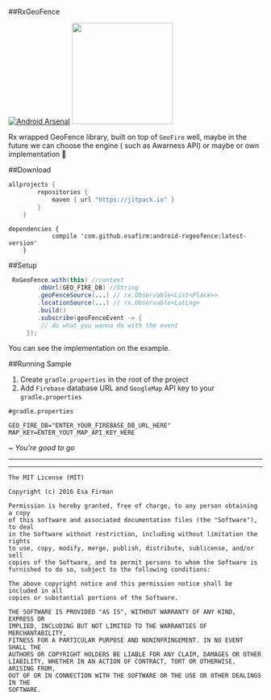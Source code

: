##RxGeoFence

[![Android Arsenal](https://img.shields.io/badge/Android%20Arsenal-RxGeoFence-brightgreen.svg?style=flat)](http://android-arsenal.com/details/1/4004)
<img src="https://github.com/esafirm/android-rxgeofence/blob/master/art/ss1.png" width="200px">

Rx wrapped GeoFence library, built on top of `GeoFire` well, maybe in the future we can choose the engine ( such as Awarness API) or maybe or own implementation :punch:

##Download
```groovy
allprojects {
		repositories {
			maven { url "https://jitpack.io" }
		}
	}
```	
```
dependencies {
	        compile 'com.github.esafirm:android-rxgeofence:latest-version'
	}
```
	
##Setup

```java
 RxGeoFence.with(this) //context
        .dbUrl(GEO_FIRE_DB) //String
        .geoFenceSource(...) // rx.Observable<List<Place>>
        .locationSource(...) // rx.Observable<LatLng>
        .build()
        .subscribe(geoFenceEvent -> {
         // do what you wanna do with the event
     });
```

You can see the implementation on the example. 

##Running Sample

 1. Create `gradle.properties` in the root of the project
 2. Add `Firebase` database URL and `GoogleMap` API key to your `gradle.properties`

```
#gradle.properties

GEO_FIRE_DB="ENTER_YOUR_FIREBASE_DB_URL_HERE"
MAP_KEY=ENTER_YOUT_MAP_API_KEY_HERE
```

~ *You're good to go*




---
---
```
The MIT License (MIT)

Copyright (c) 2016 Esa Firman

Permission is hereby granted, free of charge, to any person obtaining a copy
of this software and associated documentation files (the "Software"), to deal
in the Software without restriction, including without limitation the rights
to use, copy, modify, merge, publish, distribute, sublicense, and/or sell
copies of the Software, and to permit persons to whom the Software is
furnished to do so, subject to the following conditions:

The above copyright notice and this permission notice shall be included in all
copies or substantial portions of the Software.

THE SOFTWARE IS PROVIDED "AS IS", WITHOUT WARRANTY OF ANY KIND, EXPRESS OR
IMPLIED, INCLUDING BUT NOT LIMITED TO THE WARRANTIES OF MERCHANTABILITY,
FITNESS FOR A PARTICULAR PURPOSE AND NONINFRINGEMENT. IN NO EVENT SHALL THE
AUTHORS OR COPYRIGHT HOLDERS BE LIABLE FOR ANY CLAIM, DAMAGES OR OTHER
LIABILITY, WHETHER IN AN ACTION OF CONTRACT, TORT OR OTHERWISE, ARISING FROM,
OUT OF OR IN CONNECTION WITH THE SOFTWARE OR THE USE OR OTHER DEALINGS IN THE
SOFTWARE.
```

